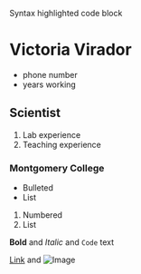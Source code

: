 Syntax highlighted code block

# Victoria Virador
- phone number
- years working
## Scientist
1. Lab experience
2. Teaching experience
### Montgomery College

- Bulleted
- List

1. Numbered
2. List

**Bold** and _Italic_ and `Code` text

[Link](url) and ![Image](src)
